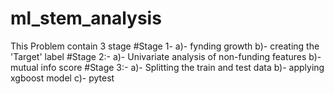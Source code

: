 # ml_stem_analysis
This Problem contain 3 stage
#Stage 1-
a)- fynding growth 
b)- creating the 'Target' label
#Stage 2:-
a)- Univariate analysis of non-funding features
b)- mutual info score 
#Stage 3:-
a)- Splitting the train and test data
b)- applying xgboost model
c)- pytest
